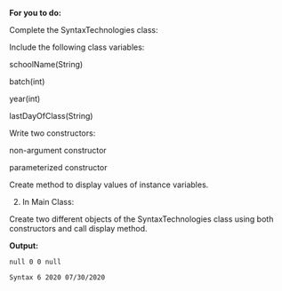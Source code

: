 **For you to do:**

Complete the SyntaxTechnologies class:

Include the following class variables:

schoolName(String)

batch(int)

year(int)

lastDayOfClass(String)

Write two constructors:

non-argument constructor

parameterized constructor

Create method to display values of instance variables.

2. In Main Class:

Create two different objects of the SyntaxTechnologies class using both constructors and call display method.

**Output:**

```
null 0 0 null

Syntax 6 2020 07/30/2020
```